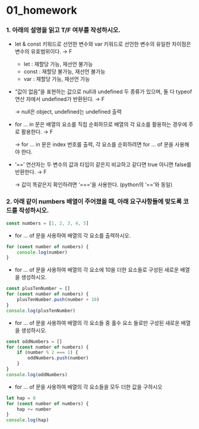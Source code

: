 # 01_homework

### 1. 아래의 설명을 읽고 T/F 여부를 작성하시오.

- let & const 키워드로 선언한 변수와 var 키워드로 선언한 변수의 유일한
차이점은 변수의 유효범위이다. → F
    - let : 재할당 가능, 재선언 불가능
    - const : 재할당 불가능, 재선언 불가능
    - var : 재할당 가능, 재선언 가능
    
- “값이 없음”을 표현하는 값으로 null과 undefined 두 종류가 있으며, 둘 다 typeof 연산
자에서 undefined가 반환된다. → F
    
    → null은 object, undefined는 undefined 출력
    
- for ... in 문은 배열의 요소를 직접 순회하므로 배열의 각 요소를 활용하는 경우에 주로
활용한다. → F
    
    → for … in 문은 index 번호를 출력, 각 요소를 순회하려면 for … of 문을 사용해야 한다.
    
- ‘==’ 연산자는 두 변수의 값과 타입이 같은지 비교하고 같다면 true
아니면 false를 반환한다. → F
    
    → 값이 똑같은지 확인하려면 ‘===’을 사용한다. (python의 ‘==’와 동일)
    

### 2. 아래 같이 numbers 배열이 주어졌을 때, 아래 요구사항들에 맞도록 코드를 작성하시오.

```jsx
const numbers = [1, 2, 3, 4, 5]
```

- for … of 문을 사용하여 배열의 각 요소를 출력하시오.

```jsx
for (const number of numbers) {
	console.log(number)
}
```

- for … of 문을 사용하여 배열의 각 요소에 10을 더한 요소들로 구성된 새로운 배열을 생성하시오.

```jsx
const plusTenNumber = []
for (const number of numbers) {
	plusTenNumber.push(number + 10)
}
console.log(plusTenNumber)
```

- for … of 문을 사용하여 배열의 각 요소들 중 홀수 요소 들로만 구성된 새로운 배열을 생성하시오.

```jsx
const oddNumbers = []
for (const number of numbers) {
	if (number % 2 === 1) {
		oddNumbers.push(number)
	}
}
console.log(oddNumbers)
```

- for … of 문을 사용하여 배열의 각 요소들을 모두 더한 값을 구하시오

```jsx
let hap = 0
for (const number of numbers) {
	hap += number
}
console.log(hap)
```